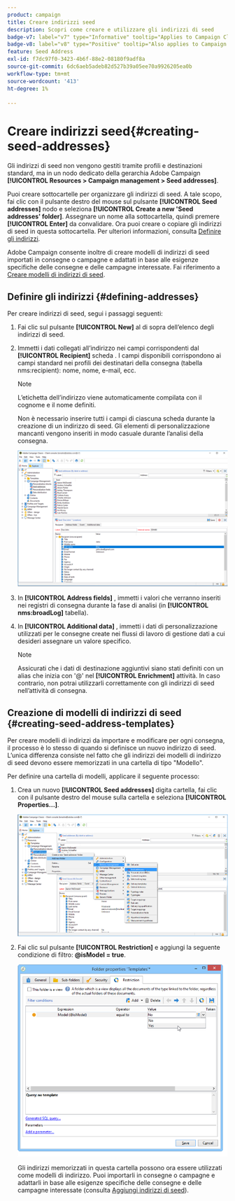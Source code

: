 ```yaml
---
product: campaign
title: Creare indirizzi seed
description: Scopri come creare e utilizzare gli indirizzi di seed
badge-v7: label="v7" type="Informative" tooltip="Applies to Campaign Classic v7"
badge-v8: label="v8" type="Positive" tooltip="Also applies to Campaign v8"
feature: Seed Address
exl-id: f7dc97f0-3423-4b6f-88e2-08180f9adf8a
source-git-commit: 6dc6aeb5adeb82d527b39a05ee70a9926205ea0b
workflow-type: tm+mt
source-wordcount: '413'
ht-degree: 1%

---
```


# Creare indirizzi seed{#creating-seed-addresses}



Gli indirizzi di seed non vengono gestiti tramite profili e destinazioni standard, ma in un nodo dedicato della gerarchia Adobe Campaign **[!UICONTROL Resources > Campaign management > Seed addresses]**.

Puoi creare sottocartelle per organizzare gli indirizzi di seed. A tale scopo, fai clic con il pulsante destro del mouse sul pulsante **[!UICONTROL Seed addresses]** nodo e seleziona **[!UICONTROL Create a new 'Seed addresses' folder]**. Assegnare un nome alla sottocartella, quindi premere **[!UICONTROL Enter]** da convalidare. Ora puoi creare o copiare gli indirizzi di seed in questa sottocartella. Per ulteriori informazioni, consulta [Definire gli indirizzi](#defining-addresses).

Adobe Campaign consente inoltre di creare modelli di indirizzi di seed importati in consegne o campagne e adattati in base alle esigenze specifiche delle consegne e delle campagne interessate. Fai riferimento a [Creare modelli di indirizzi di seed](#creating-seed-address-templates).

## Definire gli indirizzi {#defining-addresses}

Per creare indirizzi di seed, segui i passaggi seguenti:

1. Fai clic sul pulsante **[!UICONTROL New]** al di sopra dell’elenco degli indirizzi di seed.
1. Immetti i dati collegati all’indirizzo nei campi corrispondenti dal **[!UICONTROL Recipient]** scheda . I campi disponibili corrispondono ai campi standard nei profili dei destinatari della consegna (tabella nms:recipient): nome, nome, e-mail, ecc.

   >[!NOTE]
   >
   >L’etichetta dell’indirizzo viene automaticamente compilata con il cognome e il nome definiti.
   >
   >Non è necessario inserire tutti i campi di ciascuna scheda durante la creazione di un indirizzo di seed. Gli elementi di personalizzazione mancanti vengono inseriti in modo casuale durante l’analisi della consegna.

   ![](assets/s_ncs_user_seedlist_new_address.png)

1. In **[!UICONTROL Address fields]** , immetti i valori che verranno inseriti nei registri di consegna durante la fase di analisi (in **[!UICONTROL nms:broadLog]** tabella).

1. In **[!UICONTROL Additional data]** , immetti i dati di personalizzazione utilizzati per le consegne create nei flussi di lavoro di gestione dati a cui desideri assegnare un valore specifico.

   >[!NOTE]
   >
   >Assicurati che i dati di destinazione aggiuntivi siano stati definiti con un alias che inizia con &#39;@&#39; nel **[!UICONTROL Enrichment]** attività. In caso contrario, non potrai utilizzarli correttamente con gli indirizzi di seed nell’attività di consegna.

## Creazione di modelli di indirizzi di seed {#creating-seed-address-templates}

Per creare modelli di indirizzi da importare e modificare per ogni consegna, il processo è lo stesso di quando si definisce un nuovo indirizzo di seed. L’unica differenza consiste nel fatto che gli indirizzi dei modelli di indirizzo di seed devono essere memorizzati in una cartella di tipo &quot;Modello&quot;.

Per definire una cartella di modelli, applicare il seguente processo:

1. Crea un nuovo **[!UICONTROL Seed addresses]** digita cartella, fai clic con il pulsante destro del mouse sulla cartella e seleziona **[!UICONTROL Properties...]**.

   ![](assets/s_ncs_user_seedlist_template_folder.png)

1. Fai clic sul pulsante **[!UICONTROL Restriction]** e aggiungi la seguente condizione di filtro: **@isModel = true**.

   ![](assets/s_ncs_user_seedlist_folder_is_model.png)

   Gli indirizzi memorizzati in questa cartella possono ora essere utilizzati come modelli di indirizzo. Puoi importarli in consegne o campagne e adattarli in base alle esigenze specifiche delle consegne e delle campagne interessate (consulta [Aggiungi indirizzi di seed](adding-seed-addresses.md)).
